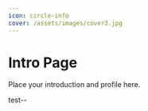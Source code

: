 ```yaml
---
icon: circle-info
cover: /assets/images/cover3.jpg
---
```


# Intro Page

Place your introduction and profile here.

test--
